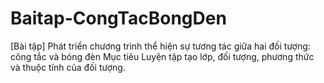 # Baitap-CongTacBongDen
[Bài tập] Phát triển chương trình thể hiện sự tương tác giữa hai đối tượng: công tắc và bóng đèn Mục tiêu Luyện tập tạo lớp, đối tượng, phương thức và thuộc tính của đối tượng.
